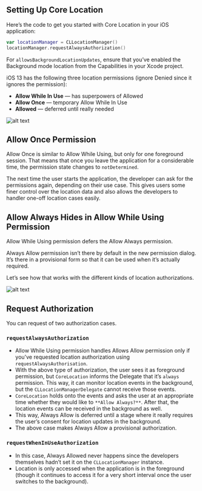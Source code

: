 ﻿## Setting Up Core Location

Here’s the code to get you started with Core Location in your iOS application:
```swift
var locationManager = CLLocationManager()  
locationManager.requestAlwaysAuthorization()
```
For  `allowsBackgroundLocationUpdates`, ensure that you’ve enabled the Background mode location from the Capabilities in your Xcode project.

iOS 13 has the following three location permissions (ignore Denied since it ignores the permission):

-   **Allow While In Use**  — has superpowers of Allowed
-   **Allow Once**  — temporary Allow While In Use
-   **Allowed**  — deferred until really needed

![alt text](https://raw.githubusercontent.com/woosmap/woosmap-geofencing/master/assets/ios/notifallow.png "Notification Allow")

## Allow Once Permission

Allow Once is similar to Allow While Using, but only for one foreground session. That means that once you leave the application for a considerable time, the permission state changes to  `notDetermined`.

The next time the user starts the application, the developer can ask for the permissions again, depending on their use case. This gives users some finer control over the location data and also allows the developers to handler one-off location cases easily.

## Allow Always Hides in Allow While Using Permission

Allow While Using permission defers the Allow Always permission.

Always Allow permission isn’t there by default in the new permission dialog. It’s there in a provisional form so that it can be used when it’s actually required.

Let’s see how that works with the different kinds of location authorizations.

![alt text](https://raw.githubusercontent.com/woosmap/woosmap-geofencing/master/assets/ios/location-prompt-flow-ios-13.png "Prompt flow")

## Request Authorization

You can request of two authorization cases.

### `requestAlwaysAuthorization`

-   Allow While Using permission handles Allows Allow permission only if you've requested location authorization using  `requestAlwaysAuthorisation`.
-   With the above type of authorization, the user sees it as foreground permission, but  `CoreLocation`  informs the Delegate that it’s  `always`  permission. This way, it can monitor location events in the background, but the  `CLLocationManagerDelegate`  cannot receive those events.
-   `CoreLocation`  holds onto the events and asks the user at an appropriate time whether they would like to  `**Allow Always?**`. After that, the location events can be received in the background as well.
-   This way, Always Allow is deferred until a stage where it really requires the user’s consent for location updates in the background.
-   The above case makes Always Allow a provisional authorization.

### `requestWhenInUseAuthorization`

-   In this case, Always Allowed never happens since the developers themselves hadn’t set it on the  `CLLocationManager`  instance.
-   Location is only accessed when the application is in the foreground (though it continues to access it for a very short interval once the user switches to the background).

